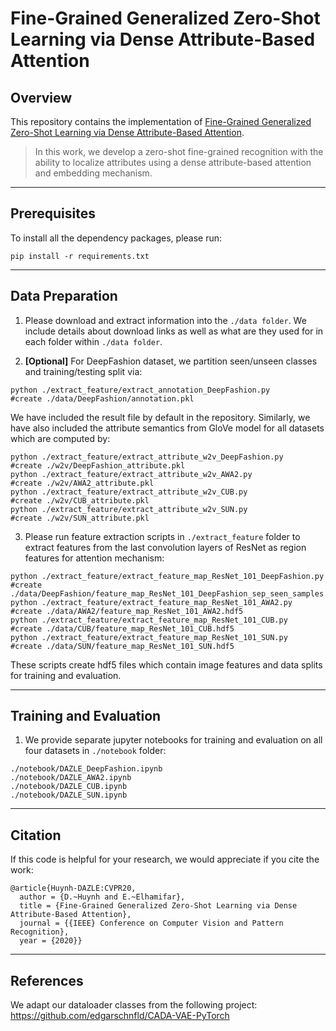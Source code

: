# Fine-Grained Generalized Zero-Shot Learning via Dense Attribute-Based Attention

## Overview
This repository contains the implementation of [Fine-Grained Generalized Zero-Shot Learning via Dense Attribute-Based Attention](http://khoury.neu.edu/home/eelhami/publications/FineGrainedZSL-CVPR20.pdf).
> In this work, we develop a zero-shot fine-grained recognition with the ability to localize attributes using a dense attribute-based attention and embedding mechanism.

---
## Prerequisites
To install all the dependency packages, please run:
```
pip install -r requirements.txt
```

---
## Data Preparation
1) Please download and extract information into the `./data folder`. We include details about download links as well as what are they used for in each folder within `./data folder`.

2) **[Optional]** For DeepFashion dataset, we partition seen/unseen classes and training/testing split via:
```
python ./extract_feature/extract_annotation_DeepFashion.py							#create ./data/DeepFashion/annotation.pkl
```
We have included the result file by default in the repository. Similarly, we have also included the attribute semantics from GloVe model for all datasets which are computed by:
```
python ./extract_feature/extract_attribute_w2v_DeepFashion.py						        #create ./w2v/DeepFashion_attribute.pkl
python ./extract_feature/extract_attribute_w2v_AWA2.py								#create ./w2v/AWA2_attribute.pkl
python ./extract_feature/extract_attribute_w2v_CUB.py								#create ./w2v/CUB_attribute.pkl
python ./extract_feature/extract_attribute_w2v_SUN.py								#create ./w2v/SUN_attribute.pkl
```

3) Please run feature extraction scripts in `./extract_feature` folder to extract features from the last convolution layers of ResNet as region features for attention mechanism:
```
python ./extract_feature/extract_feature_map_ResNet_101_DeepFashion.py				        #create ./data/DeepFashion/feature_map_ResNet_101_DeepFashion_sep_seen_samples.hdf5
python ./extract_feature/extract_feature_map_ResNet_101_AWA2.py						#create ./data/AWA2/feature_map_ResNet_101_AWA2.hdf5
python ./extract_feature/extract_feature_map_ResNet_101_CUB.py						#create ./data/CUB/feature_map_ResNet_101_CUB.hdf5
python ./extract_feature/extract_feature_map_ResNet_101_SUN.py						#create ./data/SUN/feature_map_ResNet_101_SUN.hdf5
```
These scripts create hdf5 files which contain image features and data splits for training and evaluation.

---
## Training and Evaluation
1) We provide separate jupyter notebooks for training and evaluation on all four datasets in `./notebook`  folder:
```
./notebook/DAZLE_DeepFashion.ipynb
./notebook/DAZLE_AWA2.ipynb
./notebook/DAZLE_CUB.ipynb
./notebook/DAZLE_SUN.ipynb
```

---
## Citation
If this code is helpful for your research, we would appreciate if you cite the work:
```
@article{Huynh-DAZLE:CVPR20,
  author = {D.~Huynh and E.~Elhamifar},
  title = {Fine-Grained Generalized Zero-Shot Learning via Dense Attribute-Based Attention},
  journal = {{IEEE} Conference on Computer Vision and Pattern Recognition},
  year = {2020}}
```

---
## References
We adapt our dataloader classes from the following project:
https://github.com/edgarschnfld/CADA-VAE-PyTorch
